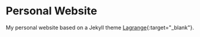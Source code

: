 # Personal Website
My personal website based on a Jekyll theme [Lagrange](https://github.com/LeNPaul/Lagrange){:target="_blank"}.
